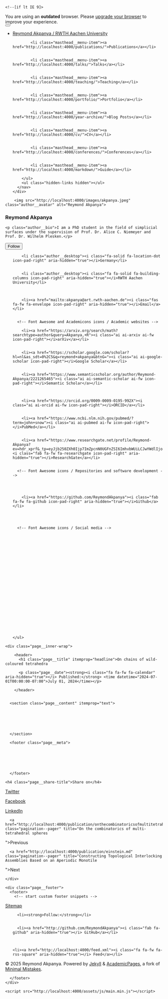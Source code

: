 

<!doctype html>
<html lang="en" class="no-js">
  <head>
    

<meta charset="utf-8">



<!-- begin SEO -->









<title>On chains of wild-coloured tetrahedra - Reymond Akpanya / RWTH Aachen University</title>







<meta property="og:locale" content="en-US">
<meta property="og:site_name" content="Reymond Akpanya / RWTH Aachen University">
<meta property="og:title" content="On chains of wild-coloured tetrahedra">


  <link rel="canonical" href="http://localhost:4000/publication/tetratorus.md">
  <meta property="og:url" content="http://localhost:4000/publication/tetratorus.md">



  <meta property="og:description" content="Joint work with Alice C. Niemeyer, Vanishree Kirekod, Daniel Robertz (in preparation)">





  

  





  <meta property="og:type" content="article">
  <meta property="article:published_time" content="2024-07-01T00:00:00-07:00">








  <script type="application/ld+json">
    {
      "@context" : "http://schema.org",
      "@type" : "Person",
      "name" : "Reymond Akpanya",
      "url" : "http://localhost:4000",
      "sameAs" : null
    }
  </script>






<!-- end SEO -->


<link href="http://localhost:4000/feed.xml" type="application/atom+xml" rel="alternate" title="Reymond Akpanya / RWTH Aachen University Feed">

<!-- http://t.co/dKP3o1e -->
<meta name="HandheldFriendly" content="True">
<meta name="MobileOptimized" content="320">
<meta name="viewport" content="width=device-width, initial-scale=1.0">

<script>
  document.documentElement.className = document.documentElement.className.replace(/\bno-js\b/g, '') + ' js ';
</script>

<!-- For all browsers -->
<link rel="stylesheet" href="http://localhost:4000/assets/css/main.css">

<meta http-equiv="cleartype" content="on">
    

<!-- start custom head snippets -->

<link rel="apple-touch-icon" sizes="57x57" href="http://localhost:4000/images/apple-touch-icon-57x57.png?v=M44lzPylqQ">
<link rel="apple-touch-icon" sizes="60x60" href="http://localhost:4000/images/apple-touch-icon-60x60.png?v=M44lzPylqQ">
<link rel="apple-touch-icon" sizes="72x72" href="http://localhost:4000/images/apple-touch-icon-72x72.png?v=M44lzPylqQ">
<link rel="apple-touch-icon" sizes="76x76" href="http://localhost:4000/images/apple-touch-icon-76x76.png?v=M44lzPylqQ">
<link rel="apple-touch-icon" sizes="114x114" href="http://localhost:4000/images/apple-touch-icon-114x114.png?v=M44lzPylqQ">
<link rel="apple-touch-icon" sizes="120x120" href="http://localhost:4000/images/apple-touch-icon-120x120.png?v=M44lzPylqQ">
<link rel="apple-touch-icon" sizes="144x144" href="http://localhost:4000/images/apple-touch-icon-144x144.png?v=M44lzPylqQ">
<link rel="apple-touch-icon" sizes="152x152" href="http://localhost:4000/images/apple-touch-icon-152x152.png?v=M44lzPylqQ">
<link rel="apple-touch-icon" sizes="180x180" href="http://localhost:4000/images/apple-touch-icon-180x180.png?v=M44lzPylqQ">
<link rel="icon" type="image/png" href="http://localhost:4000/images/favicon-32x32.png?v=M44lzPylqQ" sizes="32x32">
<link rel="icon" type="image/png" href="http://localhost:4000/images/android-chrome-192x192.png?v=M44lzPylqQ" sizes="192x192">
<link rel="icon" type="image/png" href="http://localhost:4000/images/favicon-96x96.png?v=M44lzPylqQ" sizes="96x96">
<link rel="icon" type="image/png" href="http://localhost:4000/images/favicon-16x16.png?v=M44lzPylqQ" sizes="16x16">
<link rel="manifest" href="http://localhost:4000/images/manifest.json?v=M44lzPylqQ">
<link rel="mask-icon" href="http://localhost:4000/images/safari-pinned-tab.svg?v=M44lzPylqQ" color="#000000">
<link rel="shortcut icon" href="/images/favicon.ico?v=M44lzPylqQ">
<meta name="msapplication-TileColor" content="#000000">
<meta name="msapplication-TileImage" content="http://localhost:4000/images/mstile-144x144.png?v=M44lzPylqQ">
<meta name="msapplication-config" content="http://localhost:4000/images/browserconfig.xml?v=M44lzPylqQ">
<meta name="theme-color" content="#ffffff">
<link rel="stylesheet" href="http://localhost:4000/assets/css/academicons.css"/>


<!-- Support for MatJax -->
<script src="https://cdnjs.cloudflare.com/polyfill/v3/polyfill.min.js?features=es6"></script>
<script id="MathJax-script" async src="https://cdn.jsdelivr.net/npm/mathjax@3/es5/tex-mml-chtml.js"></script>

<!-- end custom head snippets -->

  </head>

  <body>

    <!--[if lt IE 9]>
<div class="notice--danger align-center" style="margin: 0;">You are using an <strong>outdated</strong> browser. Please <a href="http://browsehappy.com/">upgrade your browser</a> to improve your experience.</div>
<![endif]-->
    

<div class="masthead">
  <div class="masthead__inner-wrap">
    <div class="masthead__menu">
      <nav id="site-nav" class="greedy-nav">
        <button><div class="navicon"></div></button>
        <ul class="visible-links">
          <li class="masthead__menu-item masthead__menu-item--lg"><a href="http://localhost:4000/">Reymond Akpanya / RWTH Aachen University</a></li>
          
            
            <li class="masthead__menu-item"><a href="http://localhost:4000/publications/">Publications</a></li>
          
            
            <li class="masthead__menu-item"><a href="http://localhost:4000/talks/">Talks</a></li>
          
            
            <li class="masthead__menu-item"><a href="http://localhost:4000/teaching/">Teaching</a></li>
          
            
            <li class="masthead__menu-item"><a href="http://localhost:4000/portfolio/">Portfolio</a></li>
          
            
            <li class="masthead__menu-item"><a href="http://localhost:4000/year-archive/">Blog Posts</a></li>
          
            
            <li class="masthead__menu-item"><a href="http://localhost:4000/cv/">CV</a></li>
          
            
            <li class="masthead__menu-item"><a href="http://localhost:4000/conferences/">Conferences</a></li>
          
            
            <li class="masthead__menu-item"><a href="http://localhost:4000/markdown/">Guide</a></li>
          
        </ul>
        <ul class="hidden-links hidden"></ul>
      </nav>
    </div>
  </div>
</div>

    





<div id="main" role="main">
  


  <div class="sidebar sticky">
  



<div itemscope itemtype="http://schema.org/Person">

  <div class="author__avatar">
    
    	<img src="http://localhost:4000/images/akpanya.jpeg" class="author__avatar" alt="Reymond Akpanya">
    
  </div>

  <div class="author__content">
    <h3 class="author__name">Reymond Akpanya</h3>
    
    <p class="author__bio">I am a PhD student in the field of simplicial surfaces under the supervision of Prof. Dr. Alice C. Niemeyer and Prof. Dr. Wilhelm Plesken.</p>
  </div>

  <div class="author__urls-wrapper">
    <button class="btn btn--inverse">Follow</button>
    <ul class="author__urls social-icons">
      <!-- Font Awesome icons / Biographic information  -->
      
        <li class="author__desktop"><i class="fa-solid fa-location-dot icon-pad-right" aria-hidden="true"></i>Germany</li>
      
      
        <li class="author__desktop"><i class="fa fa-solid fa-building-columns icon-pad-right" aria-hidden="true"></i>RWTH Aachen University</li>
      
      
      
        <li><a href="mailto:akpanya@art.rwth-aachen.de"><i class="fas fa-fw fa-envelope icon-pad-right" aria-hidden="true"></i>Email</a></li>
      

      <!-- Font Awesome and Academicons icons / Academic websites -->
      
        <li><a href="https://arxiv.org/search/math?searchtype=author&query=Akpanya,+R"><i class="ai ai-arxiv ai-fw icon-pad-right"></i>arXiv</a></li>
            
      
        <li><a href="https://scholar.google.com/scholar?hl=nl&as_sdt=0%2C5&q=reymond+akpanya&btnG="><i class="ai ai-google-scholar icon-pad-right"></i>Google Scholar</a></li>
      
      
        <li><a href="https://www.semanticscholar.org/author/Reymond-Akpanya/2221265465"><i class="ai ai-semantic-scholar ai-fw icon-pad-right"></i>Semantic Scholar</a></li>
      
      
      
        <li><a href="https://orcid.org/0009-0009-0195-992X"><i class="ai ai-orcid ai-fw icon-pad-right"></i>ORCID</a></li>
      
      
        <li><a href="https://www.ncbi.nlm.nih.gov/pubmed/?term=john+snow"><i class="ai ai-pubmed ai-fw icon-pad-right"></i>PubMed</a></li>
                              
      
        <li><a href="https://www.researchgate.net/profile/Reymond-Akpanya?ev=hdr_xprf&_tp=eyJjb250ZXh0Ijp7ImZpcnN0UGFnZSI6ImhvbWUiLCJwYWdlIjoiaG9tZSIsInBvc2l0aW9uIjoiZ2xvYmFsSGVhZGVyIn19"><i class="fab fa-fw fa-researchgate icon-pad-right" aria-hidden="true"></i>ResearchGate</a></li>
      

      <!-- Font Awesome icons / Repositories and software development -->
      
            
            
      
        <li><a href="https://github.com/ReymondAkpanya"><i class="fab fa-fw fa-github icon-pad-right" aria-hidden="true"></i>Github</a></li>
      
            
            

      <!-- Font Awesome icons / Social media -->
      
      
            
      
                  
                  
      
            
            
            
      
            
                  
            
      
            
            
      
              
      
                      
      
      
            
    </ul>
  </div>
</div>

  
  </div>


  <article class="page" itemscope itemtype="http://schema.org/CreativeWork">
    <meta itemprop="headline" content="On chains of wild-coloured tetrahedra">
    <meta itemprop="description" content="Joint work with Alice C. Niemeyer, Vanishree Kirekod, Daniel Robertz (in preparation)">
    <meta itemprop="datePublished" content="July 01, 2024">
    

    <div class="page__inner-wrap">
      
        <header>
          <h1 class="page__title" itemprop="headline">On chains of wild-coloured tetrahedra
</h1>
          
        
        
        
          <p class="page__date"><strong><i class="fa fa-fw fa-calendar" aria-hidden="true"></i> Published:</strong> <time datetime="2024-07-01T00:00:00-07:00">July 01, 2024</time></p>
            
        </header>
      

      <section class="page__content" itemprop="text">
        


        

        
      </section>

      <footer class="page__meta">
        
        




      </footer>

      

<section class="page__share">
  
    <h4 class="page__share-title">Share on</h4>
  

  <a href="https://twitter.com/intent/tweet?text=http://localhost:4000/publication/tetratorus.md" class="btn btn--twitter" title="Share on Twitter"><i class="fab fa-twitter" aria-hidden="true"></i><span> Twitter</span></a>

  <a href="https://www.facebook.com/sharer/sharer.php?u=http://localhost:4000/publication/tetratorus.md" class="btn btn--facebook" title="Share on Facebook"><i class="fab fa-facebook" aria-hidden="true"></i><span> Facebook</span></a>

  <a href="https://www.linkedin.com/shareArticle?mini=true&url=http://localhost:4000/publication/tetratorus.md" class="btn btn--linkedin" title="Share on LinkedIn"><i class="fab fa-linkedin" aria-hidden="true"></i><span> LinkedIn</span></a>
</section>

      


  <nav class="pagination">
    
      <a href="http://localhost:4000/publication/onthecombinatoricsofmultitetrahedralspheres.md" class="pagination--pager" title="On the combinatorics of multi-tetrahedral spheres
">Previous</a>
    
    
      <a href="http://localhost:4000/publication/einstein.md" class="pagination--pager" title="Constructing Topological Interlocking Assemblies Based on an Aperiodic Monotile
">Next</a>
    
  </nav>

    </div>

    
  </article>

  
  
</div>


    <div class="page__footer">
      <footer>
        <!-- start custom footer snippets -->
<a href="/sitemap/">Sitemap</a>
<!-- end custom footer snippets -->

        


<div class="page__footer-follow">
  <ul class="social-icons">
    
      <li><strong>Follow:</strong></li>
    
    
      <li><a href="http://github.com/ReymondAkpanya"><i class="fab fa-github" aria-hidden="true"></i> GitHub</a></li>
    
    
    
    <li><a href="http://localhost:4000/feed.xml"><i class="fa fa-fw fa-rss-square" aria-hidden="true"></i> Feed</a></li>
    
  </ul>
</div>


<div class="page__footer-copyright">&copy; 2025 Reymond Akpanya. Powered by <a href="http://jekyllrb.com" rel="nofollow">Jekyll</a> &amp; <a href="https://github.com/academicpages/academicpages.github.io">AcademicPages</a>, a fork of <a href="https://mademistakes.com/work/minimal-mistakes-jekyll-theme/" rel="nofollow">Minimal Mistakes</a>.</div>

      </footer>
    </div>

    <script src="http://localhost:4000/assets/js/main.min.js"></script>









  </body>
</html>

